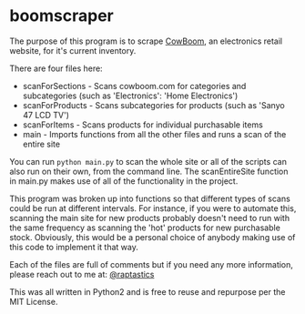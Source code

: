 boomscraper
===========

The purpose of this program is to scrape [CowBoom](www.cowboom.com), an electronics retail website, for it's current inventory.

There are four files here:

- scanForSections - Scans cowboom.com for categories and subcategories (such as 'Electronics': 'Home Electronics')
- scanForProducts - Scans subcategories for products (such as 'Sanyo 47 LCD TV')
- scanForItems - Scans products for individual purchasable items
- main - Imports functions from all the other files and runs a scan of the entire site

You can run `python main.py` to scan the whole site or all of the scripts can also run on their own, from the command line. The scanEntireSite function in main.py makes use of all of the functionality in the project.

This program was broken up into functions so that different types of scans could be run at different intervals. For instance, if you were to automate this, scanning the main site for new products probably doesn't need to run with the same frequency as scanning the 'hot' products for new purchasable stock. Obviously, this would be a personal choice of anybody making use of this code to implement it that way.

Each of the files are full of comments but if you need any more information, please reach out to me at: [@raptastics](https://twitter.com/raptastics)

This was all written in Python2 and is free to reuse and repurpose per the MIT License.
